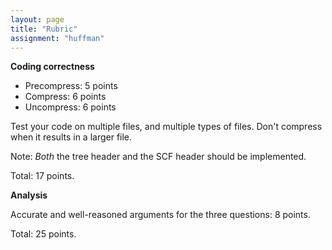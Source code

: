 ```yaml
---
layout: page
title: "Rubric"
assignment: "huffman"
---	
```


**Coding correctness**

- Precompress: 5 points
- Compress: 6 points
- Uncompress: 6 points

Test your code on multiple files, and multiple types of files. Don't compress when it results in a larger file.

Note: *Both* the tree header and the SCF header should be implemented.

Total: 17 points.

**Analysis**

Accurate and well-reasoned arguments for the three questions: 8 points.

Total: 25 points.